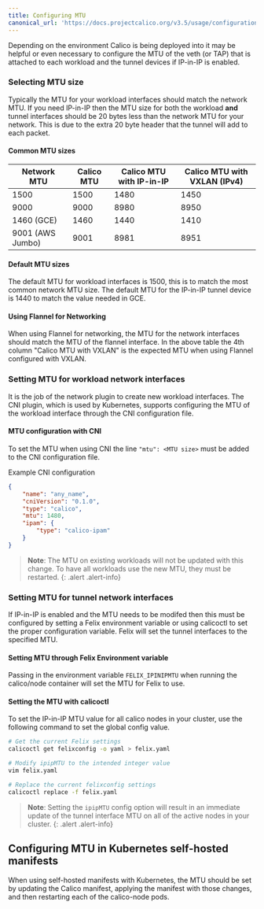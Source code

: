 ```yaml
---
title: Configuring MTU
canonical_url: 'https://docs.projectcalico.org/v3.5/usage/configuration/mtu'
---
```


Depending on the environment Calico is being deployed into it may be
helpful or even necessary to configure the MTU of the veth (or TAP) that is
attached to each workload and the tunnel devices if IP-in-IP is enabled.

### Selecting MTU size

Typically the MTU for your workload interfaces should match the network MTU.
If you need IP-in-IP then the MTU size for both the workload **and** tunnel
interfaces should be 20 bytes less than the network MTU for your network.
This is due to the extra 20 byte header that the tunnel will add to each
packet.

#### Common MTU sizes

| Network MTU | Calico MTU | Calico MTU with IP-in-IP | Calico MTU with VXLAN (IPv4) |
|-------------|------------|--------------------------|------------------------------|
| 1500 | 1500 | 1480 | 1450 |
| 9000 | 9000 | 8980 | 8950 |
| 1460 (GCE) | 1460 | 1440 | 1410 |
| 9001 (AWS Jumbo) | 9001 | 8981 | 8951 |

#### Default MTU sizes

The default MTU for workload interfaces is 1500, this is to match the most
common network MTU size.  The default MTU for the IP-in-IP tunnel device
is 1440 to match the value needed in GCE.

#### Using Flannel for Networking

When using Flannel for networking, the MTU for the network interfaces
should match the MTU of the flannel interface.  In the above table the 4th
column "Calico MTU with VXLAN" is the expected MTU when using Flannel
configured with VXLAN.

### Setting MTU for workload network interfaces

It is the job of the network plugin to create new workload interfaces.  The CNI plugin, which is used by
Kubernetes, supports configuring the MTU of the workload interface through the CNI configuration file.

#### MTU configuration with CNI

To set the MTU when using CNI the line `"mtu": <MTU size>` must be added to
the CNI configuration file.

Example CNI configuration

```json
{
    "name": "any_name",
    "cniVersion": "0.1.0",
    "type": "calico",
    "mtu": 1480,
    "ipam": {
        "type": "calico-ipam"
    }
}
```

> **Note**: The MTU on existing workloads will not be updated with this
change.  To have all workloads use the new MTU, they must be restarted.
{: .alert .alert-info}


### Setting MTU for tunnel network interfaces

If IP-in-IP is enabled and the MTU needs to be modifed then this must be
configured by setting a Felix environment variable or using calicoctl to set
the proper configuration variable.  Felix will set the tunnel interfaces to
the specified MTU.

#### Setting MTU through Felix Environment variable

Passing in the environment variable `FELIX_IPINIPMTU` when running the
calico/node container will set the MTU for Felix to use.

#### Setting the MTU with calicoctl

To set the IP-in-IP MTU value for all calico nodes in your cluster, use the
following command to set the global config value.

```bash
# Get the current Felix settings
calicoctl get felixconfig -o yaml > felix.yaml

# Modify ipipMTU to the intended integer value
vim felix.yaml

# Replace the current felixconfig settings
calicoctl replace -f felix.yaml
```

> **Note**: Setting the `ipipMTU` config option will result in an immediate
> update of the tunnel interface MTU on all of the active nodes in your cluster.
{: .alert .alert-info}


## Configuring MTU in Kubernetes self-hosted manifests

When using self-hosted manifests with Kubernetes, the MTU should be set by
updating the Calico manifest, applying the manifest with those changes, and
then restarting each of the calico-node pods.
